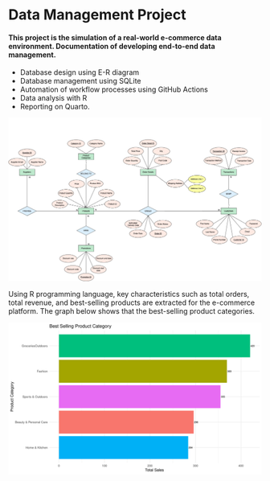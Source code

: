 # Data Management Project

#### This project is the simulation of a real-world e-commerce data environment. Documentation of developing end-to-end data management. 

- Database design using E-R diagram
- Database management using SQLite
- Automation of workflow processes using GitHub Actions
- Data analysis with R
- Reporting on Quarto. 

![ER Diagram](https://github.com/aparna-kiran/dm_group_5/blob/main/E-R%20Diagram/E-R%20Diagram.jpeg "ER diagram")

Using R programming language, key characteristics such as total orders, total revenue, and best-selling products are extracted for the e-commerce platform. The graph below shows that the best-selling product categories.

![Data-Analysis Best-Selling Product Categories](https://github.com/aparna-kiran/dm_group_5/blob/main/images/best_selling_categories_plot.png "Best-selling product categories graph")

